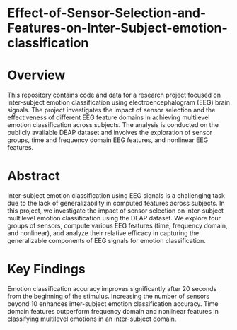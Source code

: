 # Effect-of-Sensor-Selection-and-Features-on-Inter-Subject-emotion-classification
# Overview
This repository contains code and data for a research project focused on inter-subject emotion classification using electroencephalogram (EEG) brain signals. The project investigates the impact of sensor selection and the effectiveness of different EEG feature domains in achieving multilevel emotion classification across subjects. The analysis is conducted on the publicly available DEAP dataset and involves the exploration of sensor groups, time and frequency domain EEG features, and nonlinear EEG features.

# Abstract
Inter-subject emotion classification using EEG signals is a challenging task due to the lack of generalizability in computed features across subjects. In this project, we investigate the impact of sensor selection on inter-subject multilevel emotion classification using the DEAP dataset. We explore four groups of sensors, compute various EEG features (time, frequency domain, and nonlinear), and analyze their relative efficacy in capturing the generalizable components of EEG signals for emotion classification.

# Key Findings
Emotion classification accuracy improves significantly after 20 seconds from the beginning of the stimulus.
Increasing the number of sensors beyond 10 enhances inter-subject emotion classification accuracy.
Time domain features outperform frequency domain and nonlinear features in classifying multilevel emotions in an inter-subject domain.
